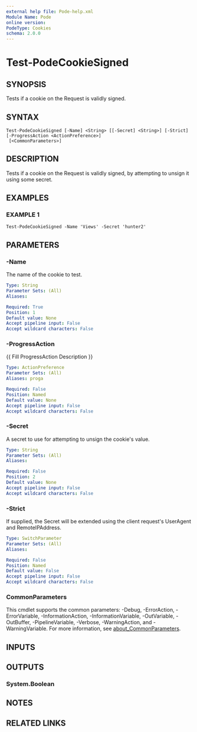 ```yaml
---
external help file: Pode-help.xml
Module Name: Pode
online version:
PodeType: Cookies
schema: 2.0.0
---
```


# Test-PodeCookieSigned

## SYNOPSIS
Tests if a cookie on the Request is validly signed.

## SYNTAX

```
Test-PodeCookieSigned [-Name] <String> [[-Secret] <String>] [-Strict] [-ProgressAction <ActionPreference>]
 [<CommonParameters>]
```

## DESCRIPTION
Tests if a cookie on the Request is validly signed, by attempting to unsign it using some secret.

## EXAMPLES

### EXAMPLE 1
```
Test-PodeCookieSigned -Name 'Views' -Secret 'hunter2'
```

## PARAMETERS

### -Name
The name of the cookie to test.

```yaml
Type: String
Parameter Sets: (All)
Aliases:

Required: True
Position: 1
Default value: None
Accept pipeline input: False
Accept wildcard characters: False
```

### -ProgressAction
{{ Fill ProgressAction Description }}

```yaml
Type: ActionPreference
Parameter Sets: (All)
Aliases: proga

Required: False
Position: Named
Default value: None
Accept pipeline input: False
Accept wildcard characters: False
```

### -Secret
A secret to use for attempting to unsign the cookie's value.

```yaml
Type: String
Parameter Sets: (All)
Aliases:

Required: False
Position: 2
Default value: None
Accept pipeline input: False
Accept wildcard characters: False
```

### -Strict
If supplied, the Secret will be extended using the client request's UserAgent and RemoteIPAddress.

```yaml
Type: SwitchParameter
Parameter Sets: (All)
Aliases:

Required: False
Position: Named
Default value: False
Accept pipeline input: False
Accept wildcard characters: False
```

### CommonParameters
This cmdlet supports the common parameters: -Debug, -ErrorAction, -ErrorVariable, -InformationAction, -InformationVariable, -OutVariable, -OutBuffer, -PipelineVariable, -Verbose, -WarningAction, and -WarningVariable. For more information, see [about_CommonParameters](http://go.microsoft.com/fwlink/?LinkID=113216).

## INPUTS

## OUTPUTS

### System.Boolean
## NOTES

## RELATED LINKS

